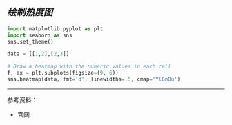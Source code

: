 

## _绘制热度图_

```python
import matplotlib.pyplot as plt
import seaborn as sns
sns.set_theme()

data = [[1,2],[2,3]]

# Draw a heatmap with the numeric values in each cell
f, ax = plt.subplots(figsize=(9, 6))
sns.heatmap(data, fmt='d', linewidths=.5, cmap='YlGnBu')
```



---------

参考资料：
- 官网